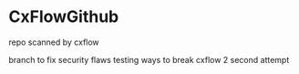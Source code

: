 # CxFlowGithub
repo scanned by cxflow

branch to fix security flaws
testing ways to break cxflow
2
second attempt